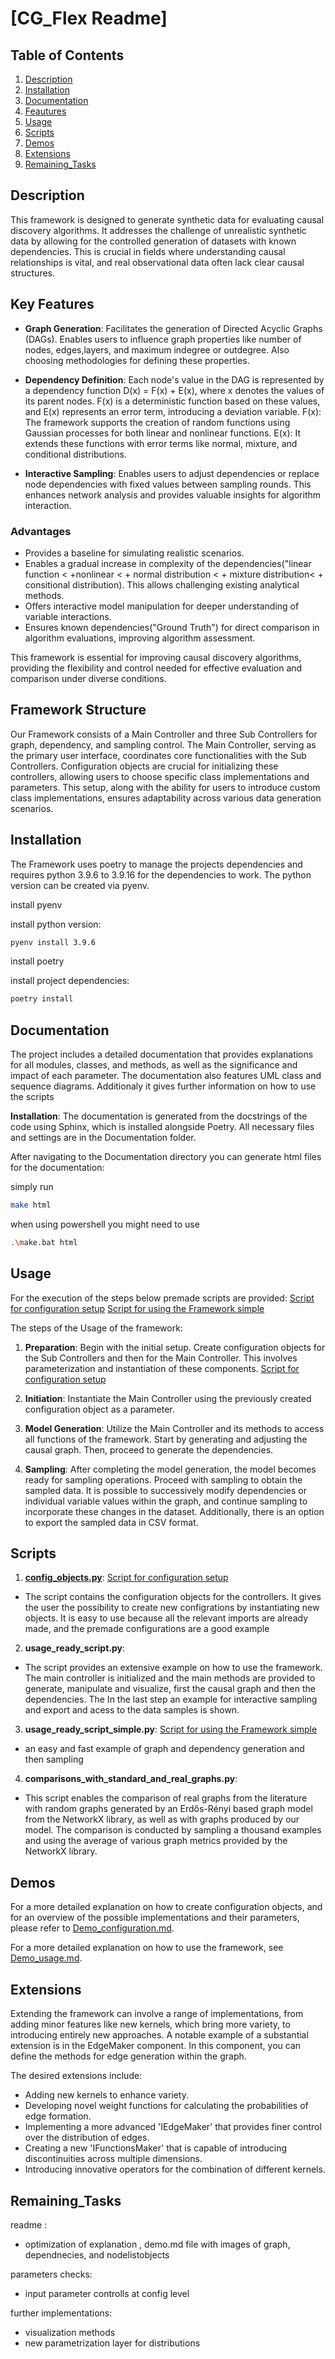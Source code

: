 # [CG_Flex Readme]


## Table of Contents
1. [Description](#Description)
2. [Installation](#Installation)
3. [Documentation](#Documentation)
4. [Feautures](#Feautures)
5. [Usage](#Usage)
6. [Scripts](#Scripts)
7. [Demos](#Demos)
8. [Extensions](#Extensions)
9. [Remaining_Tasks](#Remaining_Tasks)


## **Description**

This framework is designed to generate synthetic data for evaluating causal discovery algorithms. It addresses the challenge of unrealistic synthetic data by allowing for the controlled generation of datasets with known dependencies. This is crucial in fields where understanding causal relationships is vital, and real observational data often lack clear causal structures.


## **Key Features**

- **Graph Generation**: Facilitates the generation of Directed Acyclic Graphs (DAGs). Enables users to influence graph properties like number of nodes, edges,layers, and maximum indegree or outdegree. Also choosing methodologies for defining these properties.

- **Dependency Definition**: Each node's value in the DAG is represented by a dependency function D(x) = F(x) + E(x), where x denotes the values of its parent nodes. F(x) is a deterministic function based on these values, and E(x) represents an error term, introducing a deviation variable. 
F(x): The framework supports the creation of random functions using Gaussian processes for both linear and nonlinear functions.
E(x): It extends these functions with error terms like normal, mixture, and conditional distributions.

- **Interactive Sampling**: Enables users to adjust dependencies or replace node dependencies with fixed values between sampling rounds. This enhances network analysis and provides valuable insights for algorithm interaction.

### Advantages

- Provides a baseline for simulating realistic scenarios.
- Enables a gradual increase in complexity of the dependencies("linear function < +nonlinear < + normal distribution < + mixture distribution< + consitional distribution). This allows challenging existing analytical methods.
- Offers interactive model manipulation for deeper understanding of variable interactions.
- Ensures known dependencies("Ground Truth") for direct comparison in algorithm evaluations, improving algorithm assessment.

This framework is essential for improving causal discovery algorithms, providing the flexibility and control needed for effective evaluation and comparison under diverse conditions.



## **Framework Structure**

Our Framework consists of a Main Controller and three Sub Controllers for graph, dependency, and sampling control. The Main Controller, serving as the primary user interface, coordinates core functionalities with the Sub Controllers. Configuration objects are crucial for initializing these controllers, allowing users to choose specific class implementations and parameters. This setup, along with the ability for users to introduce custom class implementations, ensures adaptability across various data generation scenarios.


## **Installation**

The Framework uses poetry to manage the projects dependencies and requires python 3.9.6 to 3.9.16 for the dependencies to work. The python version can be created via pyenv.

install pyenv

install python version:

```bash
pyenv install 3.9.6
```

install poetry

install project dependencies:

```bash
poetry install
```


## **Documentation**
The project includes a detailed documentation that provides explanations for all modules, classes, and methods, as well as the significance and impact of each parameter. The documentation also features UML class and sequence diagrams. Additionaly it gives further information on how to use the scripts 


**Installation**: 
The documentation is generated from the docstrings of the code using Sphinx, which is installed alongside Poetry. All necessary files and settings are in the Documentation folder.

After navigating to the Documentation directory you can generate html files for the documentation:

simply run
```bash
make html
```

when using powershell you might need to use 

```bash
.\make.bat html
```

## **Usage**

For the execution of the steps below premade scripts are provided:
[Script for configuration setup](scripts/config_objects.py) 
[Script for using the Framework simple](usage_ready_script_simple.py) 


The steps of the Usage of the framework:

1. **Preparation**:
Begin with the initial setup. Create configuration objects for the Sub Controllers and then for the Main Controller. This involves parameterization and instantiation of these components.
[Script for configuration setup](scripts/config_objects.py) 

2. **Initiation**:
Instantiate the Main Controller using the previously created configuration object as a parameter.

3. **Model Generation**:
Utilize the Main Controller and its methods to access all functions of the framework. Start by generating and adjusting the causal graph. Then, proceed to generate the dependencies.

4. **Sampling**: 
After completing the model generation, the model becomes ready for sampling operations. Proceed with sampling to obtain the sampled data. It is possible to successively modify dependencies or individual variable values within the graph, and continue sampling to incorporate these changes in the dataset. Additionally, there is an option to export the sampled data in CSV format.

## **Scripts**



1. **[config_objects.py](scripts/config_objects.py)**:
[Script for configuration setup](scripts/config_objects.py) 
- The script contains the configuration objects for the controllers. It gives the user the possibility to create new configrations by instantiating new objects. It is easy to use because all the relevant imports are already made, and the premade configurations are a good example


2. **usage_ready_script.py**:
- The script provides an extensive example on how to use the framework. The main controller is initialized and the main methods are provided to generate, manipulate and visualize,  first the causal graph and then the dependencies. The  In the last step an example for interactive sampling and export and acess to the data samples is shown.

3. **usage_ready_script_simple.py**:
[Script for using the Framework simple](usage_ready_script_simple.py) 
- an easy and fast example of graph and dependency generation and then sampling

4. **comparisons_with_standard_and_real_graphs.py**:
- This script enables the comparison of real graphs from the literature with random graphs generated by an Erdős-Rényi based graph model from the NetworkX library, as well as with graphs produced by our model. The comparison is conducted by sampling a thousand examples and using the average of various graph metrics provided by the NetworkX library.

## Demos

For a more detailed explanation on how to create configuration objects, and for an overview of the possible implementations and their parameters, please refer to [Demo_configuration.md](./Demo_configuration.md).

For a more detailed explanation on how to use the framework, see [Demo_usage.md](./Demo_usage.md).


## Extensions

Extending the framework can involve a range of implementations, from adding minor features like new kernels, which bring more variety, to introducing entirely new approaches. A notable example of a substantial extension is in the EdgeMaker component. In this component, you can define the methods for edge generation within the graph.

The desired extensions include:

- Adding new kernels to enhance variety.
- Developing novel weight functions for calculating the probabilities of edge formation.
- Implementing a more advanced 'IEdgeMaker' that provides finer control over the distribution of edges.
- Creating a new 'IFunctionsMaker' that is capable of introducing discontinuities across multiple dimensions.
- Introducing innovative operators for the combination of different kernels.

## Remaining_Tasks

readme :
- optimization of explanation , demo.md file with images of graph, dependnecies, and nodelistobjects

parameters checks:
- input parameter controlls at config level

further implementations:
- visualization methods
- new parametrization layer for distributions
